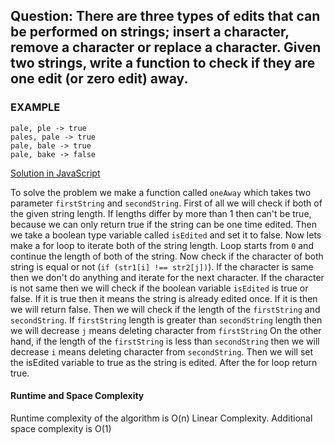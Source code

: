 ## Question: There are three types of edits that can be performed on strings; insert a character, remove a character or replace a character. Given two strings, write a function to check if they are one edit (or zero edit) away. 

### EXAMPLE 

```
pale, ple -> true
pales, pale -> true
pale, bale -> true
pale, bake -> false
```

[Solution in JavaScript](https://https://github.com/zubayerhimel/coding-Interview/blob/array_and_string/Array%20and%20Strings/Array/OneAway/oneAway.js)


To solve the problem we make a function called `oneAway` which takes two parameter `firstString` and `secondString`. 
First of all we will check if both of the given string length. If lengths differ by more than 1 then can't be true, because we can only return true if the string can be one time edited. 
Then we take a boolean type variable called `isEdited` and set it to false. Now lets make a for loop to iterate both of the string length. Loop starts from `0` and continue the length of both of the string. Now check if the character of both string is equal or not (`if (str1[i] !== str2[j])`). If the character is same then we don't do anything and iterate for the next character.
If the character is not same then we will check if the boolean variable `isEdited` is true or false. If it is true then it means the string is already edited once. If it is then we will return false. 
Then we will check if the length of the `firstString` and `secondString`. If `firstString` length is greater than `secondString` length then we will decrease `j` means deleting character from `firstString` On the other hand, if the length of the `firstString` is less than `secondString` then we will decrease `i` means deleting character from `secondString`. 
Then we will set the isEdited variable to true as the string is edited.
After the for loop return true.

#### Runtime and Space Complexity

Runtime complexity of the algorithm is O(n) Linear Complexity. 
Additional space complexity is O(1)